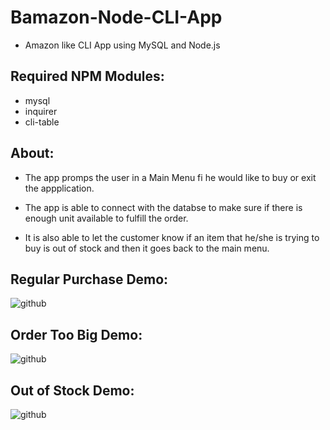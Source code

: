 # Bamazon-Node-CLI-App

* Amazon like CLI App using MySQL and Node.js

## Required NPM Modules:

* mysql
* inquirer
* cli-table

## About:
* The app promps the user in a Main Menu fi he would like to buy or exit the appplication.

* The app is able to connect with the databse to make sure if there is enough unit available to fulfill the order.

* It is also able to let the customer know if an item that he/she is trying to buy is out of stock and then it goes back to the main menu.

## Regular Purchase Demo:
![github](https://github.com/joseluissaboya/bamazon-node-cli-app/blob/master/GIFS/regular-purchase.gif)

## Order Too Big Demo:
![github](https://github.com/joseluissaboya/bamazon-node-cli-app/blob/master/GIFS/order-too-big.gif)

## Out of Stock Demo:
![github](https://github.com/joseluissaboya/bamazon-node-cli-app/blob/master/GIFS/Out-of-Stock.gif)